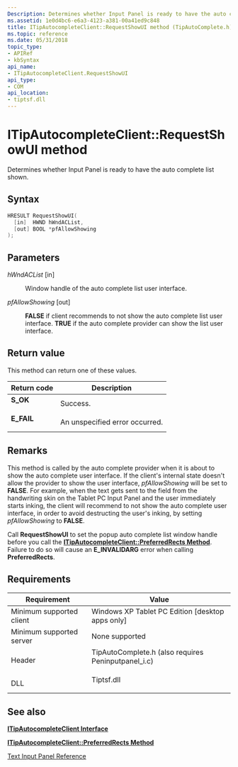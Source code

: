 ```yaml
---
Description: Determines whether Input Panel is ready to have the auto complete list shown.
ms.assetid: 1e0d4bc6-e6a3-4123-a381-00a41ed9c848
title: ITipAutocompleteClient::RequestShowUI method (TipAutoComplete.h)
ms.topic: reference
ms.date: 05/31/2018
topic_type: 
- APIRef
- kbSyntax
api_name: 
- ITipAutocompleteClient.RequestShowUI
api_type: 
- COM
api_location: 
- tiptsf.dll
---
```


# ITipAutocompleteClient::RequestShowUI method

Determines whether Input Panel is ready to have the auto complete list shown.

## Syntax


```C++
HRESULT RequestShowUI(
  [in]  HWND hWndACList,
  [out] BOOL *pfAllowShowing
);
```



## Parameters

<dl> <dt>

*hWndACList* \[in\]
</dt> <dd>

Window handle of the auto complete list user interface.

</dd> <dt>

*pfAllowShowing* \[out\]
</dt> <dd>

**FALSE** if client recommends to not show the auto complete list user interface. **TRUE** if the auto complete provider can show the list user interface.

</dd> </dl>

## Return value

This method can return one of these values.



| Return code                                                                            | Description                               |
|----------------------------------------------------------------------------------------|-------------------------------------------|
| <dl> <dt>**S\_OK**</dt> </dl>   | Success.<br/>                       |
| <dl> <dt>**E\_FAIL**</dt> </dl> | An unspecified error occurred.<br/> |



 

## Remarks

This method is called by the auto complete provider when it is about to show the auto complete user interface. If the client's internal state doesn't allow the provider to show the user interface, *pfAllowShowing* will be set to **FALSE**. For example, when the text gets sent to the field from the handwriting skin on the Tablet PC Input Panel and the user immediately starts inking, the client will recommend to not show the auto complete user interface, in order to avoid destructing the user's inking, by setting *pfAllowShowing* to **FALSE**.

Call **RequestShowUI** to set the popup auto complete list window handle before you call the [**ITipAutocompleteClient::PreferredRects Method**](itipautocompleteclient-preferredrects.md). Failure to do so will cause an **E\_INVALIDARG** error when calling **PreferredRects**.

## Requirements



| Requirement | Value |
|-------------------------------------|---------------------------------------------------------------------------------------------------------------------------------|
| Minimum supported client<br/> | Windows XP Tablet PC Edition \[desktop apps only\]<br/>                                                                   |
| Minimum supported server<br/> | None supported<br/>                                                                                                       |
| Header<br/>                   | <dl> <dt>TipAutoComplete.h (also requires Peninputpanel\_i.c)</dt> </dl> |
| DLL<br/>                      | <dl> <dt>Tiptsf.dll</dt> </dl>                                           |



## See also

<dl> <dt>

[**ITipAutocompleteClient Interface**](itipautocompleteclient.md)
</dt> <dt>

[**ITipAutocompleteClient::PreferredRects Method**](itipautocompleteclient-preferredrects.md)
</dt> <dt>

[Text Input Panel Reference](text-input-panel-reference.md)
</dt> </dl>

 

 




